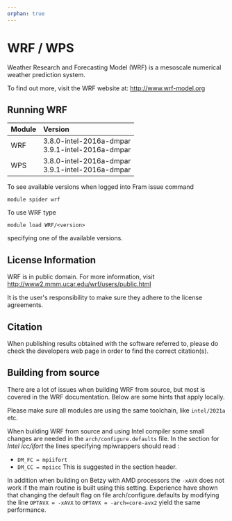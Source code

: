 ```yaml
---
orphan: true
---
```


# WRF / WPS

Weather Research and Forecasting Model (WRF) is a mesoscale numerical weather prediction system.

To find out more, visit the WRF website at: http://www.wrf-model.org

## Running WRF

| Module     | Version     |
| :------------- | :------------- |
| WRF | 3.8.0-intel-2016a-dmpar <br>3.9.1-intel-2016a-dmpar <br> |
| WPS | 3.8.0-intel-2016a-dmpar <br>3.9.1-intel-2016a-dmpar <br> |

To see available versions when logged into Fram issue command

    module spider wrf

To use WRF type

    module load WRF/<version>

specifying one of the available versions.

## License Information

WRF is in public domain. For more information, visit http://www2.mmm.ucar.edu/wrf/users/public.html

It is the user's responsibility to make sure they adhere to the license agreements.

## Citation

When publishing results obtained with the software referred to, please do check the developers web page in order to find the correct citation(s).


## Building from source

There are a lot of issues when building WRF from source, but most is covered in the WRF documentation. 
Below are some hints that apply locally.

Please make sure all modules are using the same toolchain, like `intel/2021a` etc. 

When building WRF from source and using Intel compiler some small changes are needed in the `arch/configure.defaults` file. In the section for *Intel icc/ifort* the lines specifying mpiwrappers should read :
- `DM_FC = mpiifort`
- `DM_CC = mpiicc`
This is suggested in the section header. 

In addition when building on Betzy with AMD processors the `-xAVX` does not work if the main routine is built using this setting. Experience have shown that changing the  default flag on file arch/configure.defaults by modifying the line `OPTAVX = -xAVX` to `OPTAVX = -arch=core-avx2` yield the same performance.

